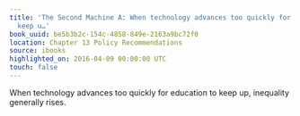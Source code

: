 ```yaml
---
title: 'The Second Machine A: When technology advances too quickly for education to
  keep u…'
book_uuid: be5b3b2c-154c-4858-849e-2163a9bc72f0
location: Chapter 13 Policy Recommendations
source: ibooks
highlighted_on: 2016-04-09 00:00:00 UTC
touch: false
---
```


When technology advances too quickly for education to keep up, inequality generally rises.